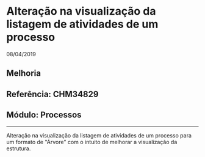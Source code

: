 # Alteração na visualização da listagem de atividades de um processo
08/04/2019
## Melhoria
## Referência: CHM34829
## Módulo: Processos
***

Alteração na visualização da listagem de atividades de um processo para um formato de "Árvore" com o intuito de melhorar a visualização da estrutura.